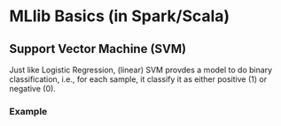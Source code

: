 # MLlib Basics (in Spark/Scala)

## Support Vector Machine (SVM)

Just like Logistic Regression, (linear) SVM provdes a model to do binary classification, i.e., for each sample, it classify it as either positive (1) or negative (0).

### Example
